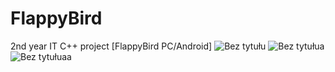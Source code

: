 # FlappyBird
2nd year IT C++ project [FlappyBird PC/Android]
![Bez tytułu](https://user-images.githubusercontent.com/48603149/81964742-51dbe080-9617-11ea-8bbf-4b35e5a5a9a9.png)
![Bez tytułua](https://user-images.githubusercontent.com/48603149/81964773-5c967580-9617-11ea-8182-3aed77eec381.png)
![Bez tytułuaa](https://user-images.githubusercontent.com/48603149/81964778-5f916600-9617-11ea-9500-041385c88f34.png)
